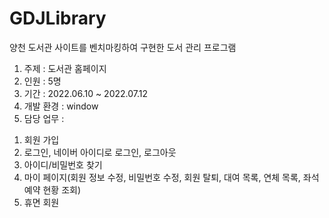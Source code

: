# GDJLibrary
양천 도서관 사이트를 벤치마킹하여 구현한 도서 관리 프로그램

1. 주제 : 도서관 홈페이지
2. 인원 : 5명
3. 기간 : 2022.06.10 ~ 2022.07.12
4. 개발 환경 : window
5. 담당 업무 :  
  1) 회원 가입
  2) 로그인, 네이버 아이디로 로그인, 로그아웃
  3) 아이디/비밀번호 찾기
  4) 마이 페이지(회원 정보 수정, 비밀번호 수정, 회원 탈퇴, 대여 목록, 연체 목록, 좌석 예약 현황 조회)
  5) 휴면 회원
